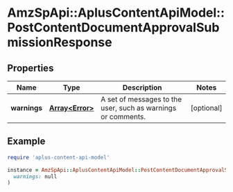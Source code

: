 # AmzSpApi::AplusContentApiModel::PostContentDocumentApprovalSubmissionResponse

## Properties

| Name | Type | Description | Notes |
| ---- | ---- | ----------- | ----- |
| **warnings** | [**Array&lt;Error&gt;**](Error.md) | A set of messages to the user, such as warnings or comments. | [optional] |

## Example

```ruby
require 'aplus-content-api-model'

instance = AmzSpApi::AplusContentApiModel::PostContentDocumentApprovalSubmissionResponse.new(
  warnings: null
)
```

